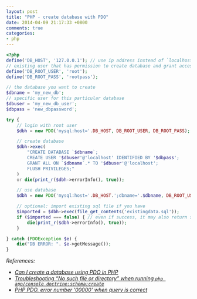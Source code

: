 ```yaml
---
layout: post
title: "PHP - create database with PDO"
date: 2014-04-09 21:17:33 +0800
comments: true
categories: 
- php
---
```


```php
<?php
define('DB_HOST', '127.0.0.1'); // use ip address instead of `localhost`
// existing user that has permission to create database and grant access
define('DB_ROOT_USER', 'root');
define('DB_ROOT_PASS', 'rootpass');

// the database you want to create
$dbname = 'my_new_db';
// specific user for this particular database
$dbuser = 'my_new_db_user';
$dbpass = 'new_dbpassword';

try {
    // login with root user
    $dbh = new PDO('mysql:host='.DB_HOST, DB_ROOT_USER, DB_ROOT_PASS);

    // create database
    $dbh->exec(
        "CREATE DATABASE `$dbname`;
        CREATE USER '$dbuser'@'localhost' IDENTIFIED BY '$dbpass';
        GRANT ALL ON `$dbname`.* TO '$dbuser'@'localhost';
        FLUSH PRIVILEGES;"
    ) 
    or die(print_r($dbh->errorInfo(), true));

    // use database
    $dbh = new PDO('mysql:host='.DB_HOST.';dbname='.$dbname, DB_ROOT_USER, DB_ROOT_PASS);

    // optional: import existing sql file if you have
    $imported = $dbh->exec(file_get_contents('existingdata.sql'));
    if ($imported === false) { // even if success, it may also return some code
        die(print_r($dbh->errorInfo(), true));
    }

} catch (PDOException $e) {
    die("DB ERROR: ". $e->getMessage());
}
```

_References:_

* _[Can I create a database using PDO in PHP](http://stackoverflow.com/questions/2583707/can-i-create-a-database-using-pdo-in-php/6549440#6549440)_
* _[Troubleshooting “No such file or directory” when running `php app/console doctrine:schema:create`](http://stackoverflow.com/questions/6259424/troubleshooting-no-such-file-or-directory-when-running-php-app-console-doctri/9251924#9251924)_
* _[PHP PDO. error number '00000' when query is correct](http://stackoverflow.com/questions/11813911/php-pdo-error-number-00000-when-query-is-correct/11813915#11813915)_
